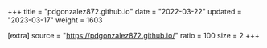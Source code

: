 +++
title = "pdgonzalez872.github.io"
date = "2022-03-22"
updated = "2023-03-17"
weight = 1603

[extra]
source = "https://pdgonzalez872.github.io/"
ratio = 100
size = 2
+++
